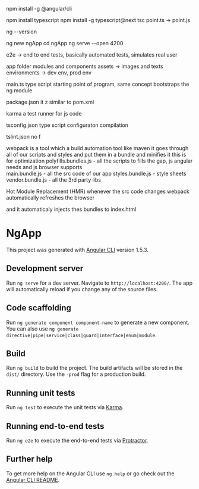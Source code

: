 
npm install -g @angular/cli

npm install typescript
npm install -g typescript@next
tsc point.ts -> point.js

ng --version

ng new ngApp
cd ngApp
ng serve --open       4200

e2e -> end to end tests, basically automated tests, simulates real user

app folder 
modules and components
assets -> images and texts
environments -> dev env, prod env

main.ts
type script starting point of program, same concept
bootstraps the ng module



package.json
it z similar to pom.xml

karma
a test runner for js code

tsconfig.json
type script configuraton
compilation

tslint.json
no f


webpack is a tool
which a build automation tool     like maven
it goes through all of our scripts and styles and put them in a bundle and minifies it
this is for optimization
polyfills.bundles.js - all the scripts to fills the gap, js angular needs and js browser supports  
main.bundle.js - all the src code of our app
styles.bundle.js - style sheets
vendor.bundle.js - all the 3rd party libs

Hot Module Replacement (HMR)
whenever the src code changes webpack automatically refreshes the browser

and it automaticaly injects thes bundles to index.html






# NgApp

This project was generated with [Angular CLI](https://github.com/angular/angular-cli) version 1.5.3.

## Development server

Run `ng serve` for a dev server. Navigate to `http://localhost:4200/`. The app will automatically reload if you change any of the source files.

## Code scaffolding

Run `ng generate component component-name` to generate a new component. You can also use `ng generate directive|pipe|service|class|guard|interface|enum|module`.

## Build

Run `ng build` to build the project. The build artifacts will be stored in the `dist/` directory. Use the `-prod` flag for a production build.

## Running unit tests

Run `ng test` to execute the unit tests via [Karma](https://karma-runner.github.io).

## Running end-to-end tests

Run `ng e2e` to execute the end-to-end tests via [Protractor](http://www.protractortest.org/).

## Further help

To get more help on the Angular CLI use `ng help` or go check out the [Angular CLI README](https://github.com/angular/angular-cli/blob/master/README.md).
